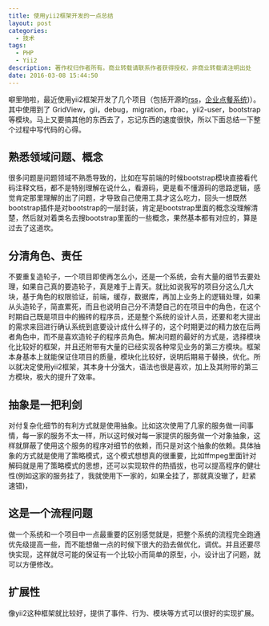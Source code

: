 ```yaml
---
title: 使用yii2框架开发的一点总结
layout: post
categories:
  - 技术
tags:
  - PHP
  - Yii2
description: 著作权归作者所有。商业转载请联系作者获得授权，非商业转载请注明出处
date: 2016-03-08 15:44:50
---
```



噼里啪啦，最近使用yii2框架开发了几个项目（包括开源的[rss](https://github.com/noname007/learn-yii2)，[企业点餐系统](https://github.com/noname007/diandiandian))）。其中使用到了 GridView，gii，debug，migration，rbac，yii2-user，bootstrap 等模块。马上又要搞其他的东西去了，忘记东西的速度很快，所以下面总结一下整个过程中写代码的心得。


## 熟悉领域问题、概念
很多问题是问题领域不熟悉导致的，比如在写前端的时候bootstrap模块直接看代码注释文档，都不是特别理解在说什么，看源码，更是看不懂源码的思路逻辑，感觉肯定那里理解的出了问题，才导致自己使用工具才这么吃力，回头一想既然bootstrap插件是对bootstrap的一层封装，肯定是bootstrap里面的概念没理解清楚，然后就对着类名去搜bootstrap里面的一些概念，果然基本都有对应的，算是过去了这道坎。

## 分清角色、责任
不要重复造轮子，一个项目即使再怎么小，还是一个系统，会有大量的细节去要处理，如果自己真的要造轮子，真是难于上青天。就比如说我写的项目分这么几大块，基于角色的权限验证，前端，缓存，数据库，再加上业务上的逻辑处理，如果从头造轮子，简直累死，而且也说明自己分不清楚自己的在项目中的角色，在这个时期自己既是项目中的搬砖的程序员，还是整个系统的设计人员，还要和老大提出的需求来回进行确认系统到底要设计成什么样子的，这个时期更过的精力放在后两者角色中，而不是喜欢造轮子的程序员角色。解决问题的最好的方式是，选择模块化比较好的框架，并且还附带有大量的已经实现各种常见业务的第三方模块。框架本身基本上就能保证住项目的质量，模块化比较好，说明后期易于替换，优化。所以就决定使用yii2框架，其本身十分强大，语法也很是喜欢，加上及其附带的第三方模块，极大的提升了效率。<!-- 在编写界面代码的时候，php语言中的匿名函数提供了巨大的帮助。 -->


## 抽象是一把利剑
对付复杂化细节的有利方式就是使用抽象。比如这次使用了几家的服务做一间事情，每一家的服务不太一样，所以这时候对每一家提供的服务做一个对象抽象，这样就屏蔽了使用这个服务的程序对细节的依赖，而只是对这个抽象的依赖。具体抽象的方式就是使用了策略模式，这个模式想想真的很重要，比如ffmpeg里面针对解码就是用了策略模式的思想，还可以实现软件的热插拔，也可以提高程序的健壮性(例如这家的服务挂了，我就使用下一家的，如果全挂了，那就真没辙了，赶紧速错)，


## 这是一个流程问题
做一个系统和一个项目中一点最重要的区别感觉就是，把整个系统的流程完全跑通优先级提高一些，而不能想做一点的时候下很大的劲去做优化，调优。并且还要尽快实现，这样就尽可能的保证有一个比较小而简单的原型，小，设计出了问题，就可以方便修改。

## 扩展性
像yii2这种框架就比较好，提供了事件、行为、模块等方式可以很好的实现扩展。